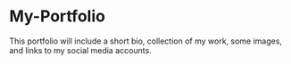 # My-Portfolio
This portfolio will include a short bio, collection of my work, some images, and links to my social media accounts.

## 